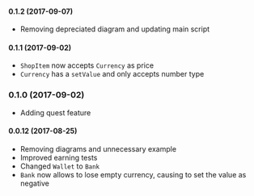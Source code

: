 #### 0.1.2 (2017-09-07)

- Removing depreciated diagram and updating main script

#### 0.1.1 (2017-09-02)

- `ShopItem` now accepts `Currency` as price
- `Currency` has a `setValue` and only accepts number type

### 0.1.0 (2017-09-02)

- Adding quest feature

#### 0.0.12 (2017-08-25)

- Removing diagrams and unnecessary example
- Improved earning tests
- Changed `Wallet` to `Bank`
- `Bank` now allows to lose empty currency, causing to set the value as negative

